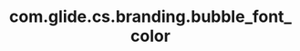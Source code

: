 ---
layout: page
title: com.glide.cs.branding.bubble_font_color
description: ""
value: "#ffffff"
---